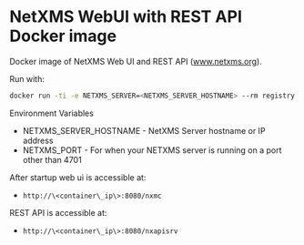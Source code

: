 # NetXMS WebUI with REST API Docker image

Docker image of NetXMS Web UI and REST API (www.netxms.org).


Run with:
```bash
docker run -ti -e NETXMS_SERVER=<NETXMS_SERVER_HOSTNAME> --rm registry.gitlab.com/matthew-beckett/netxms-dockerfiles/webuirest:3-8-366
```

Environment Variables
* NETXMS\_SERVER\_HOSTNAME - NetXMS Server hostname or IP address
* NETXMS_PORT - For when your NETXMS server is running on a port other than 4701

After startup web ui is accessible at:

* `http://\<container\_ip\>:8080/nxmc`

REST API is accessible at:

* `http://\<container\_ip\>:8080/nxapisrv`

